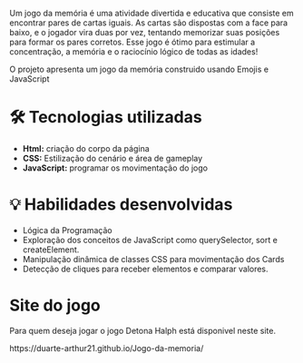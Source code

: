 Um jogo da memória é uma atividade divertida e educativa que consiste em encontrar pares de cartas iguais. 
As cartas são dispostas com a face para baixo, e o jogador vira duas por vez, tentando memorizar suas posições para formar os pares corretos. 
Esse jogo é ótimo para estimular a concentração, a memória e o raciocínio lógico de todas as idades!

O projeto apresenta um jogo da memória construido usando Emojis e JavaScript

<h1 aling= "center">🛠️ Tecnologias utilizadas</h1>

<ul>
  <li><b> Html:</b> criação do corpo da página</li> 
  <li><b>CSS:</b> Estilização do cenário e área de gameplay</li>
  <li><b>JavaScript:</b> programar os movimentação do jogo</li>
</ul>

<h1 >💡 Habilidades desenvolvidas</h1> 
<ul>
  <li> Lógica da Programação </li>
  <li>Exploração dos conceitos de JavaScript como querySelector, sort e createElement.</li>
  <li>Manipulação dinâmica de classes CSS para movimentação dos Cards</li>
  <li>Detecção de cliques para receber elementos e comparar valores.</li>
</ul>

<h1> Site do jogo </h1>
<p> Para quem deseja jogar o jogo Detona Halph está disponivel neste site.</p>
https://duarte-arthur21.github.io/Jogo-da-memoria/
